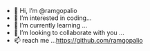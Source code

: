 - 👋 Hi, I’m @ramgopalio
- 👀 I’m interested in coding...
- 🌱 I’m currently learning ...
- 💞️ I’m looking to collaborate with you ...
- 📫 reach me ...https://github.com/ramgopalio

<!---
ramgopalio/ramgopalio is a ✨ special ✨ repository because its `README.md` (this file) appears on your GitHub profile.
You can click the Preview link to take a look at your changes.
--->
